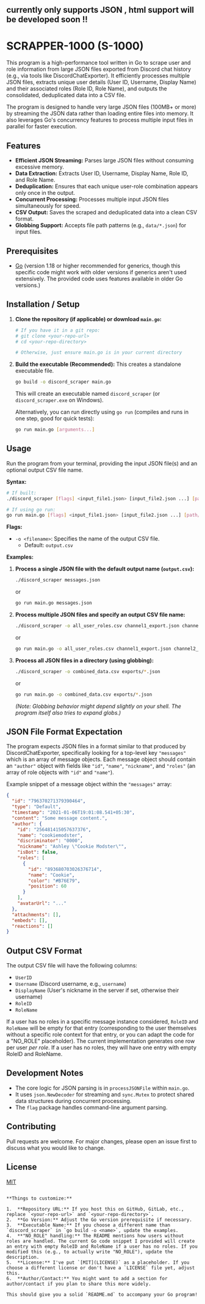 ## currently only supports JSON , html support will be developed soon !!

# SCRAPPER-1000 (S-1000)

This program is a high-performance tool written in Go to scrape user and role information from large JSON files exported from Discord chat history (e.g., via tools like DiscordChatExporter). It efficiently processes multiple JSON files, extracts unique user details (User ID, Username, Display Name) and their associated roles (Role ID, Role Name), and outputs the consolidated, deduplicated data into a CSV file.

The program is designed to handle very large JSON files (100MB+ or more) by streaming the JSON data rather than loading entire files into memory. It also leverages Go's concurrency features to process multiple input files in parallel for faster execution.

## Features

*   **Efficient JSON Streaming:** Parses large JSON files without consuming excessive memory.
*   **Data Extraction:** Extracts User ID, Username, Display Name, Role ID, and Role Name.
*   **Deduplication:** Ensures that each unique user-role combination appears only once in the output.
*   **Concurrent Processing:** Processes multiple input JSON files simultaneously for speed.
*   **CSV Output:** Saves the scraped and deduplicated data into a clean CSV format.
*   **Globbing Support:** Accepts file path patterns (e.g., `data/*.json`) for input files.

## Prerequisites

*   [Go](https://golang.org/dl/) (version 1.18 or higher recommended for generics, though this specific code might work with older versions if generics aren't used extensively. The provided code uses features available in older Go versions.)

## Installation / Setup

1.  **Clone the repository (if applicable) or download `main.go`:**
    ```bash
    # If you have it in a git repo:
    # git clone <your-repo-url>
    # cd <your-repo-directory>

    # Otherwise, just ensure main.go is in your current directory
    ```

2.  **Build the executable (Recommended):**
    This creates a standalone executable file.
    ```bash
    go build -o discord_scraper main.go
    ```
    This will create an executable named `discord_scraper` (or `discord_scraper.exe` on Windows).

    Alternatively, you can run directly using `go run` (compiles and runs in one step, good for quick tests):
    ```bash
    go run main.go [arguments...]
    ```

## Usage

Run the program from your terminal, providing the input JSON file(s) and an optional output CSV file name.

**Syntax:**

```bash
# If built:
./discord_scraper [flags] <input_file1.json> [input_file2.json ...] [path/to/*.json]

# If using go run:
go run main.go [flags] <input_file1.json> [input_file2.json ...] [path/to/*.json]
```

**Flags:**

*   `-o <filename>`: Specifies the name of the output CSV file.
    *   Default: `output.csv`

**Examples:**

1.  **Process a single JSON file with the default output name (`output.csv`):**
    ```bash
    ./discord_scraper messages.json
    ```
    or
    ```bash
    go run main.go messages.json
    ```

2.  **Process multiple JSON files and specify an output CSV file name:**
    ```bash
    ./discord_scraper -o all_user_roles.csv channel1_export.json channel2_export.json
    ```
    or
    ```bash
    go run main.go -o all_user_roles.csv channel1_export.json channel2_export.json
    ```

3.  **Process all JSON files in a directory (using globbing):**
    ```bash
    ./discord_scraper -o combined_data.csv exports/*.json
    ```
    or
    ```bash
    go run main.go -o combined_data.csv exports/*.json
    ```
    *(Note: Globbing behavior might depend slightly on your shell. The program itself also tries to expand globs.)*

## JSON File Format Expectation

The program expects JSON files in a format similar to that produced by DiscordChatExporter, specifically looking for a top-level key `"messages"` which is an array of message objects. Each message object should contain an `"author"` object with fields like `"id"`, `"name"`, `"nickname"`, and `"roles"` (an array of role objects with `"id"` and `"name"`).

Example snippet of a message object within the `"messages"` array:
```json
{
  "id": "796370271379390464",
  "type": "Default",
  "timestamp": "2021-01-06T19:01:08.541+05:30",
  "content": "Some message content.",
  "author": {
    "id": "256481415057637376",
    "name": "cookiemodster",
    "discriminator": "0000",
    "nickname": "Ashley \"Cookie Modster\"",
    "isBot": false,
    "roles": [
      {
        "id": "893680703026376714",
        "name": "Cookie",
        "color": "#B76E79",
        "position": 60
      }
    ],
    "avatarUrl": "..."
  },
  "attachments": [],
  "embeds": [],
  "reactions": []
}
```

## Output CSV Format

The output CSV file will have the following columns:

*   `UserID`
*   `Username` (Discord username, e.g., `username`)
*   `DisplayName` (User's nickname in the server if set, otherwise their username)
*   `RoleID`
*   `RoleName`

If a user has no roles in a specific message instance considered, `RoleID` and `RoleName` will be empty for that entry (corresponding to the user themselves without a specific role context for that entry, or you can adapt the code for a "NO_ROLE" placeholder). The current implementation generates one row per user *per role*. If a user has no roles, they will have one entry with empty RoleID and RoleName.

## Development Notes

*   The core logic for JSON parsing is in `processJSONFile` within `main.go`.
*   It uses `json.NewDecoder` for streaming and `sync.Mutex` to protect shared data structures during concurrent processing.
*   The `flag` package handles command-line argument parsing.

## Contributing

Pull requests are welcome. For major changes, please open an issue first to discuss what you would like to change.

## License

[MIT](LICENSE)
```

**Things to customize:**

1.  **Repository URL:** If you host this on GitHub, GitLab, etc., replace `<your-repo-url>` and `<your-repo-directory>`.
2.  **Go Version:** Adjust the Go version prerequisite if necessary.
3.  **Executable Name:** If you choose a different name than `discord_scraper` in `go build -o <name>`, update the examples.
4.  **"NO_ROLE" handling:** The README mentions how users without roles are handled. The current Go code snippet I provided will create an entry with empty RoleID and RoleName if a user has no roles. If you modified this (e.g., to actually write "NO_ROLE"), update the description.
5.  **License:** I've put `[MIT](LICENSE)` as a placeholder. If you choose a different license or don't have a `LICENSE` file yet, adjust this.
6.  **Author/Contact:** You might want to add a section for author/contact if you plan to share this more widely.

This should give you a solid `README.md` to accompany your Go program!

